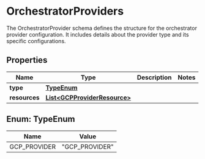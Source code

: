 

# OrchestratorProviders

The OrchestratorProvider schema defines the structure for the orchestrator provider configuration. It includes details about the provider type and its specific configurations. 

## Properties

| Name | Type | Description | Notes |
|------------ | ------------- | ------------- | -------------|
|**type** | [**TypeEnum**](#TypeEnum) |  |  |
|**resources** | [**List&lt;GCPProviderResource&gt;**](GCPProviderResource.md) |  |  |



## Enum: TypeEnum

| Name | Value |
|---- | -----|
| GCP_PROVIDER | &quot;GCP_PROVIDER&quot; |



